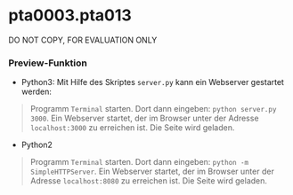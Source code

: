 # pta0003.pta013

DO NOT COPY, FOR EVALUATION ONLY


### Preview-Funktion

- Python3: Mit Hilfe des Skriptes `server.py` kann ein Webserver gestartet werden:

> Programm `Terminal` starten. Dort dann eingeben: `python server.py 3000`. 
> Ein Webserver startet, der im Browser unter der Adresse `localhost:3000` zu erreichen ist. Die Seite wird geladen.

- Python2

> Programm `Terminal` starten. Dort dann eingeben: `python -m SimpleHTTPServer`. 
> Ein Webserver startet, der im Browser unter der Adresse `localhost:8080` zu erreichen ist. Die Seite wird geladen.
